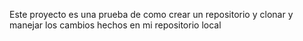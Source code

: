 Este proyecto es una prueba de como  crear un repositorio y clonar  y manejar  los cambios hechos en mi repositorio local
